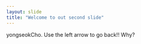 ```yaml
---
layout: slide
title: "Welcome to out second slide"
---
```

yongseokCho.
Use the left arrow to go back!!
Why?
